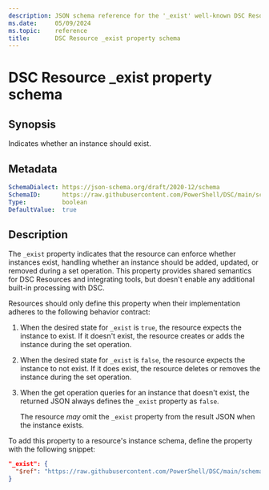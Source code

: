 ```yaml
---
description: JSON schema reference for the '_exist' well-known DSC Resource property.
ms.date:     05/09/2024
ms.topic:    reference
title:       DSC Resource _exist property schema
---
```


# DSC Resource _exist property schema

## Synopsis

Indicates whether an instance should exist.

## Metadata

```yaml
SchemaDialect: https://json-schema.org/draft/2020-12/schema
SchemaID:      https://raw.githubusercontent.com/PowerShell/DSC/main/schemas/2024/04/resource/properties/exist.json
Type:          boolean
DefaultValue:  true
```

## Description

The `_exist` property indicates that the resource can enforce whether instances exist, handling
whether an instance should be added, updated, or removed during a set operation. This property
provides shared semantics for DSC Resources and integrating tools, but doesn't enable any
additional built-in processing with DSC.

Resources should only define this property when their implementation adheres to the following
behavior contract:

1. When the desired state for `_exist` is `true`, the resource expects the instance to exist. If it
   doesn't exist, the resource creates or adds the instance during the set operation.
1. When the desired state for `_exist` is `false`, the resource expects the instance to not exist.
   If it does exist, the resource deletes or removes the instance during the set operation.
1. When the get operation queries for an instance that doesn't exist, the returned JSON always
   defines the `_exist` property as `false`.

   The resource _may_ omit the `_exist` property from the result JSON when the instance exists.

To add this property to a resource's instance schema, define the property with the following
snippet:

```json
"_exist": {
  "$ref": "https://raw.githubusercontent.com/PowerShell/DSC/main/schemas/2024/04/resource/properties/exist.json"
}
```
